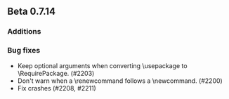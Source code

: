 ## Beta 0.7.14


### Additions


### Bug fixes

* Keep optional arguments when converting \usepackage to \RequirePackage. (#2203)
* Don't warn when a \renewcommand follows a \newcommand. (#2200)
* Fix crashes (#2208, #2211)
